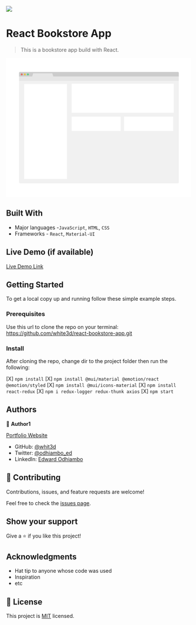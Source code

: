 ![](https://img.shields.io/badge/Microverse-blueviolet)

# React Bookstore App

> This is a bookstore app build with React.

![App Screenshot](app_screenshot.png)


## Built With

- Major languages -`JavaScript`, `HTML`, `CSS`
- Frameworks - `React`, `Material-UI`

## Live Demo (if available)

[Live Demo Link](hhttps://react-bookstore-app-ecru.vercel.app)


## Getting Started


To get a local copy up and running follow these simple example steps.

### Prerequisites
Use this url to clone the repo on your terminal: https://github.com/white3d/react-bookstore-app.git

### Install
After cloning the repo, change dir to the project folder then run the following:

[X] `npm install`
[X] `npm install @mui/material @emotion/react @emotion/styled`
[X] `npm install @mui/icons-material`
[X] `npm install react-redux`
[X] `npm i redux-logger redux-thunk axios`
[X] `npm start`



## Authors

👤 **Author1**

[Portfolio Website](https://edwardodhiambo.me/My-Portfolio/)

- GitHub: [@whit3d](https://github.com/white3d)
- Twitter: [@odhiambo_ed](https://twitter.com/odhiambo_ed)
- LinkedIn: [Edward Odhiambo](https://www.linkedin.com/in/edward-odhiambo-6a462a21b/)


## 🤝 Contributing

Contributions, issues, and feature requests are welcome!

Feel free to check the [issues page](https://github.com/white3d/react-bookstore-app/issues).

## Show your support

Give a ⭐ if you like this project!

## Acknowledgments

- Hat tip to anyone whose code was used
- Inspiration
- etc

## 📝 License

This project is [MIT](./MIT.md) licensed.